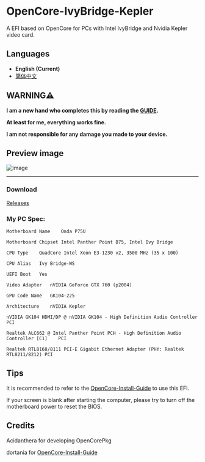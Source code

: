 # OpenCore-IvyBridge-Kepler
A EFI based on OpenCore for PCs with Intel IvyBridge and Nvidia Kepler video card.

## Languages

- **English (Current)**
- [简体中文](https://github.com/williambj1/OpenCore-Factory/blob/master/README_zh-Hans.md)

## **WARNING⚠️**

**I am a new hand who completes this by reading the [GUIDE](https://dortania.github.io/OpenCore-Install-Guide/).**

**At least for me, everything works fine.**

**I am not responsible for any damage you made to your device.**

## Preview image

![image](https://github.com/hunanhjx/OpenCore-IvyBridge-Kepler/raw/master/PreviewImages/1.png)
___

### Download

[Releases](https://github.com/hunanhjx/OpenCore-IvyBridge-Kepler/releases/latest)

### My PC Spec:

    Motherboard Name	Onda P75U
    
    Motherboard Chipset	Intel Panther Point B75, Intel Ivy Bridge
    
    CPU Type	QuadCore Intel Xeon E3-1230 v2, 3500 MHz (35 x 100)
    
    CPU Alias	Ivy Bridge-WS
    
    UEFI Boot	Yes
    
    Video Adapter	nVIDIA GeForce GTX 760 (p2004)
    
    GPU Code Name	GK104-225
    
    Architecture	nVIDIA Kepler
    
    nVIDIA GK104 HDMI/DP @ nVIDIA GK104 - High Definition Audio Controller	PCI
    
    Realtek ALC662 @ Intel Panther Point PCH - High Definition Audio Controller [C1]	PCI
    
    Realtek RTL8168/8111 PCI-E Gigabit Ethernet Adapter (PHY: Realtek RTL8211/8212)	PCI
    

## Tips

It is recommended to refer to the [OpenCore-Install-Guide](https://dortania.github.io/OpenCore-Install-Guide/) to use this EFI.

If your screen is blank after starting the computer, please try to turn off the motherboard power to reset the BIOS.

## Credits

Acidanthera for developing OpenCorePkg

dortania for [OpenCore-Install-Guide](https://dortania.github.io/OpenCore-Install-Guide/)
